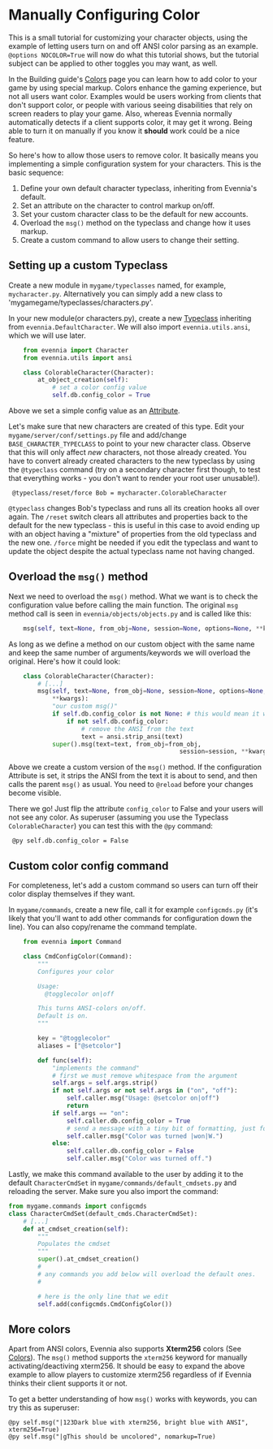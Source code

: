 # Manually Configuring Color


This is a small tutorial for customizing your character objects, using the example of letting users turn on and off ANSI color parsing as an example.  `@options NOCOLOR=True` will now do what this tutorial shows, but the tutorial subject can be applied to other toggles you may want, as well.

In the Building guide's [Colors](TextTags#coloured-text) page you can learn how to add color to your game by using special markup. Colors enhance the gaming experience, but not all users want color. Examples would be users working from clients that don't support color, or people with various seeing disabilities that rely on screen readers to play your game. Also, whereas Evennia normally automatically detects if a client supports color, it may get it wrong. Being able to turn it on manually if you know it **should** work could be a nice feature.

So here's how to allow those users to remove color. It basically means you implementing a simple configuration system for your characters. This is the basic sequence:

1. Define your own default character typeclass, inheriting from Evennia's default.
1. Set an attribute on the character to control markup on/off.
1. Set your custom character class to be the default for new accounts.
1. Overload the `msg()` method on the typeclass and change how it uses markup.
1. Create a custom command to allow users to change their setting.

## Setting up a custom Typeclass

Create a new module in `mygame/typeclasses` named, for example, `mycharacter.py`. Alternatively you can simply add a new class to 'mygamegame/typeclasses/characters.py'.

In your new module(or characters.py), create a new [Typeclass](../typeclasses) inheriting from `evennia.DefaultCharacter`. We will also import `evennia.utils.ansi`, which we will use later.

```python
    from evennia import Character
    from evennia.utils import ansi

    class ColorableCharacter(Character):
        at_object_creation(self):
            # set a color config value
            self.db.config_color = True
```

Above we set a simple config value as an [Attribute](../Attributes).

Let's make sure that new characters are created of this type. Edit your `mygame/server/conf/settings.py` file and add/change `BASE_CHARACTER_TYPECLASS` to point to your new character class. Observe that this will only affect *new* characters, not those already created. You have to convert already created characters to the new typeclass by using the `@typeclass` command (try on a secondary character first though, to test that everything works - you don't want to render your root user unusable!).

     @typeclass/reset/force Bob = mycharacter.ColorableCharacter

`@typeclass` changes Bob's typeclass and runs all its creation hooks all over again. The `/reset` switch clears all attributes and properties back to the default for the new typeclass - this is useful in this case to avoid ending up with an object having a "mixture" of properties from the old typeclass and the new one. `/force` might be needed if you edit the typeclass and want to update the object despite the actual typeclass name not having changed.

## Overload the `msg()` method

Next we need to overload the `msg()` method. What we want is to check the configuration value before calling the main function.  The original `msg` method call is seen in `evennia/objects/objects.py` and is called like this:

```python
    msg(self, text=None, from_obj=None, session=None, options=None, **kwargs):
```

As long as we define a method on our custom object with the same name and keep the same number of arguments/keywords we will overload the original. Here's how it could look:

```python
    class ColorableCharacter(Character):
        # [...]
        msg(self, text=None, from_obj=None, session=None, options=None,
            **kwargs):
            "our custom msg()"
            if self.db.config_color is not None: # this would mean it was not set
                if not self.db.config_color:
                    # remove the ANSI from the text
                    text = ansi.strip_ansi(text)
            super().msg(text=text, from_obj=from_obj,
                                               session=session, **kwargs)
```

Above we create a custom version of the `msg()` method. If the configuration Attribute is set, it strips the ANSI from the text it is about to send, and then calls the parent `msg()` as usual. You need to `@reload` before your changes become visible.

There we go! Just flip the attribute `config_color` to False and your users will not see any color. As superuser (assuming you use the Typeclass `ColorableCharacter`) you can test this with the `@py` command:

     @py self.db.config_color = False

## Custom color config command

For completeness, let's add a custom command so users can turn off their color display themselves if they want.

In `mygame/commands`, create a new file, call it for example `configcmds.py` (it's likely that you'll want to add other commands for configuration down the line). You can also copy/rename the command template.

```python
    from evennia import Command

    class CmdConfigColor(Command):
        """
        Configures your color

        Usage:
          @togglecolor on|off

        This turns ANSI-colors on/off.
        Default is on.
        """

        key = "@togglecolor"
        aliases = ["@setcolor"]

        def func(self):
            "implements the command"
            # first we must remove whitespace from the argument
            self.args = self.args.strip()
            if not self.args or not self.args in ("on", "off"):
                self.caller.msg("Usage: @setcolor on|off")
                return
            if self.args == "on":
                self.caller.db.config_color = True
                # send a message with a tiny bit of formatting, just for fun
                self.caller.msg("Color was turned |won|W.")
            else:
                self.caller.db.config_color = False
                self.caller.msg("Color was turned off.")
```

Lastly, we make this command available to the user by adding it to the default `CharacterCmdSet` in `mygame/commands/default_cmdsets.py` and reloading the server. Make sure you also import the command:

```python
from mygame.commands import configcmds
class CharacterCmdSet(default_cmds.CharacterCmdSet):
    # [...]
    def at_cmdset_creation(self):
        """
        Populates the cmdset
        """
        super().at_cmdset_creation()
        #
        # any commands you add below will overload the default ones.
        #

        # here is the only line that we edit
        self.add(configcmds.CmdConfigColor())
```

## More colors

Apart from ANSI colors, Evennia also supports **Xterm256** colors (See [Colors](../TextTags#colored-text)). The `msg()` method supports the `xterm256` keyword for manually activating/deactiving xterm256. It should be easy to expand the above example to allow players to customize xterm256 regardless of if Evennia thinks their client supports it or not.

To get a better understanding of how `msg()` works with keywords, you can try this as superuser:

    @py self.msg("|123Dark blue with xterm256, bright blue with ANSI", xterm256=True)
    @py self.msg("|gThis should be uncolored", nomarkup=True)
